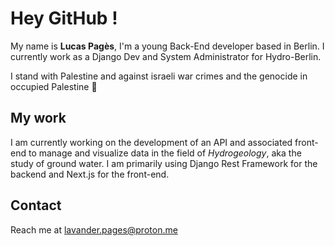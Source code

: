# Hey GitHub !

My name is **Lucas Pagès**, I'm a young Back-End developer based in Berlin. I currently work as a Django Dev and System Administrator for Hydro-Berlin.

I stand with Palestine and against israeli war crimes and the genocide in occupied Palestine :watermelon:

## My work

I am currently working on the development of an API and associated front-end to manage and visualize data in the field of _Hydrogeology_, aka the study of ground water. I am primarily using Django Rest Framework for the backend and Next.js for the front-end.

## Contact

Reach me at lavander.pages@proton.me

